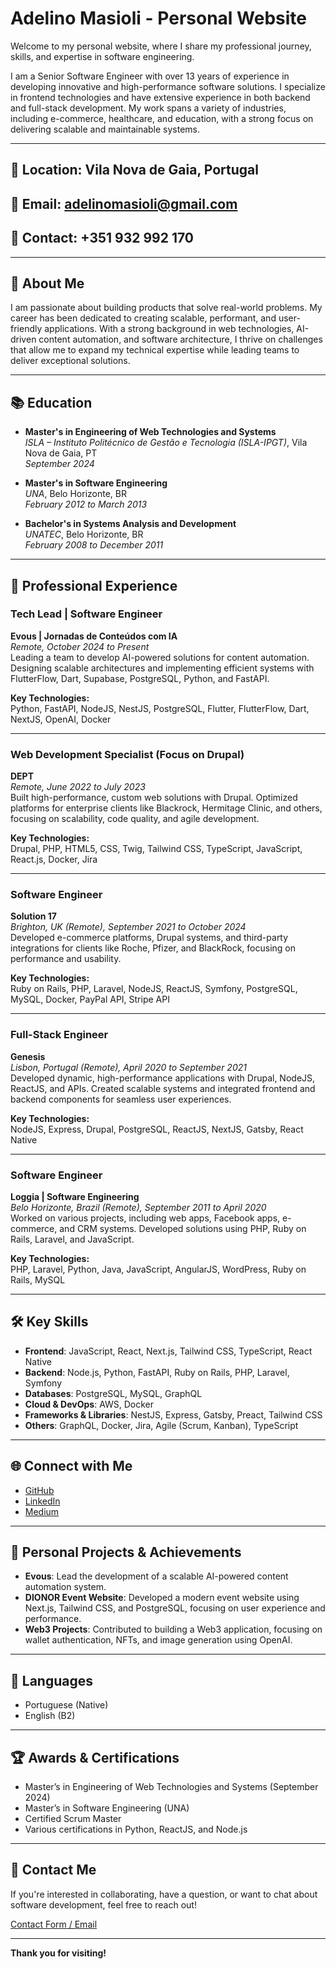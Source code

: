 # Adelino Masioli - Personal Website

Welcome to my personal website, where I share my professional journey, skills, and expertise in software engineering.

I am a Senior Software Engineer with over 13 years of experience in developing innovative and high-performance software solutions. I specialize in frontend technologies and have extensive experience in both backend and full-stack development. My work spans a variety of industries, including e-commerce, healthcare, and education, with a strong focus on delivering scalable and maintainable systems.

---

## 📍 Location: Vila Nova de Gaia, Portugal

## 📧 Email: adelinomasioli@gmail.com

## 📱 Contact: +351 932 992 170

---

## 🌟 **About Me**

I am passionate about building products that solve real-world problems. My career has been dedicated to creating scalable, performant, and user-friendly applications. With a strong background in web technologies, AI-driven content automation, and software architecture, I thrive on challenges that allow me to expand my technical expertise while leading teams to deliver exceptional solutions.

---

## 📚 **Education**

- **Master's in Engineering of Web Technologies and Systems**  
  _ISLA – Instituto Politécnico de Gestão e Tecnologia (ISLA-IPGT)_, Vila Nova de Gaia, PT  
  _September 2024_

- **Master's in Software Engineering**  
  _UNA_, Belo Horizonte, BR  
  _February 2012 to March 2013_

- **Bachelor's in Systems Analysis and Development**  
  _UNATEC_, Belo Horizonte, BR  
  _February 2008 to December 2011_

---

## 💼 **Professional Experience**

### **Tech Lead | Software Engineer**

**Evous | Jornadas de Conteúdos com IA**  
_Remote, October 2024 to Present_  
Leading a team to develop AI-powered solutions for content automation. Designing scalable architectures and implementing efficient systems with FlutterFlow, Dart, Supabase, PostgreSQL, Python, and FastAPI.

**Key Technologies:**  
Python, FastAPI, NodeJS, NestJS, PostgreSQL, Flutter, FlutterFlow, Dart, NextJS, OpenAI, Docker

---

### **Web Development Specialist (Focus on Drupal)**

**DEPT**  
_Remote, June 2022 to July 2023_  
Built high-performance, custom web solutions with Drupal. Optimized platforms for enterprise clients like Blackrock, Hermitage Clinic, and others, focusing on scalability, code quality, and agile development.

**Key Technologies:**  
Drupal, PHP, HTML5, CSS, Twig, Tailwind CSS, TypeScript, JavaScript, React.js, Docker, Jira

---

### **Software Engineer**

**Solution 17**  
_Brighton, UK (Remote), September 2021 to October 2024_  
Developed e-commerce platforms, Drupal systems, and third-party integrations for clients like Roche, Pfizer, and BlackRock, focusing on performance and usability.

**Key Technologies:**  
Ruby on Rails, PHP, Laravel, NodeJS, ReactJS, Symfony, PostgreSQL, MySQL, Docker, PayPal API, Stripe API

---

### **Full-Stack Engineer**

**Genesis**  
_Lisbon, Portugal (Remote), April 2020 to September 2021_  
Developed dynamic, high-performance applications with Drupal, NodeJS, ReactJS, and APIs. Created scalable systems and integrated frontend and backend components for seamless user experiences.

**Key Technologies:**  
NodeJS, Express, Drupal, PostgreSQL, ReactJS, NextJS, Gatsby, React Native

---

### **Software Engineer**

**Loggia | Software Engineering**  
_Belo Horizonte, Brazil (Remote), September 2011 to April 2020_  
Worked on various projects, including web apps, Facebook apps, e-commerce, and CRM systems. Developed solutions using PHP, Ruby on Rails, Laravel, and JavaScript.

**Key Technologies:**  
PHP, Laravel, Python, Java, JavaScript, AngularJS, WordPress, Ruby on Rails, MySQL

---

## 🛠️ **Key Skills**

- **Frontend**: JavaScript, React, Next.js, Tailwind CSS, TypeScript, React Native
- **Backend**: Node.js, Python, FastAPI, Ruby on Rails, PHP, Laravel, Symfony
- **Databases**: PostgreSQL, MySQL, GraphQL
- **Cloud & DevOps**: AWS, Docker
- **Frameworks & Libraries**: NestJS, Express, Gatsby, Preact, Tailwind CSS
- **Others**: GraphQL, Docker, Jira, Agile (Scrum, Kanban), TypeScript

---

## 🌐 **Connect with Me**

- [GitHub](https://github.com/adelinomasioli)
- [LinkedIn](https://www.linkedin.com/in/adelinomasioli)
- [Medium](https://medium.com/@adelinomasioli)

---

## 🎯 **Personal Projects & Achievements**

- **Evous**: Lead the development of a scalable AI-powered content automation system.
- **DIONOR Event Website**: Developed a modern event website using Next.js, Tailwind CSS, and PostgreSQL, focusing on user experience and performance.
- **Web3 Projects**: Contributed to building a Web3 application, focusing on wallet authentication, NFTs, and image generation using OpenAI.

---

## 💬 **Languages**

- Portuguese (Native)
- English (B2)

---

## 🏆 **Awards & Certifications**

- Master’s in Engineering of Web Technologies and Systems (September 2024)
- Master’s in Software Engineering (UNA)
- Certified Scrum Master
- Various certifications in Python, ReactJS, and Node.js

---

## 🚀 **Contact Me**

If you're interested in collaborating, have a question, or want to chat about software development, feel free to reach out!

[Contact Form / Email](mailto:adelinomasioli@gmail.com)

---

**Thank you for visiting!**
